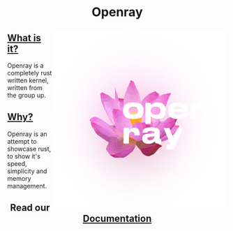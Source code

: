 # <p align="center">Openray</p>

<img align="right" width="400" height="400" src="https://github.com/JackGannonUK/openray/blob/main/img/logo.svg">

## **<ins>What is it?</ins>**

Openray is a completely rust written kernel, written from the group up.

## **<ins>Why?</ins>**

Openray is an attempt to showcase rust, to show it's speed, simplicity and memory management.

## <p align="center">**Read our <a href="https://github.com/JackGannonUK/openray/blob/main/documentation.md">Documentation</a>**</p>
